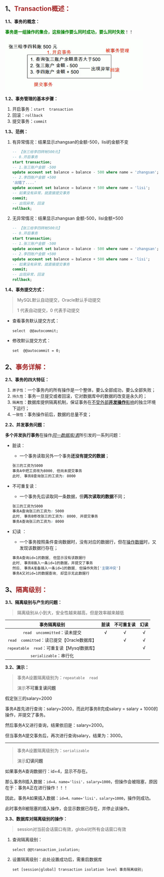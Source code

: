 ## 1、<span style="color:brown">Transaction概述：</span>

**1.1、事务的概念：**

<span style="color:green">**事务是一组操作的集合，这些操作要么同时成功，要么同时失败**</span>！！

<img src="https://raw.githubusercontent.com/root-bine/image/main/Typora-image/%E4%BA%8B%E5%8A%A1%E7%AE%A1%E7%90%86.png" style="zoom:67%;" />

**1.2、事务管理的基本步骤：**

1. 开启事务：`start  transaction`
2. 回滚：`rollback`
3. 提交事务：`commit`

**1.3、范例：**

1. 有异常情况：结果显示zhangsan的金额-500，lisi的金额不变

   ```sql
   -- 【张三给李四转帐500元】
   -- 0.开启事务
   start transaction;
   -- 1.张三账户金额 -500
   update account set balance = balance - 500 where name = 'zhangsan';
   -- 2.李四账户金额 +500
   '出错了....'
   update account set balance = balance + 500 where name = 'lisi';
   -- 如果没有异常，就直接提交事务
   commit;
   -- 出现异常，回滚
   rollback;
   ```

2. 无异常情况：结果显示zhangsan 金额-500，lisi金额+500

   ```sql
   -- 【张三给李四转帐500元】
   -- 0.开启事务
   start transaction;
   -- 1.张三账户金额 -500
   update account set balance = balance - 500 where name = 'zhangsan';
   -- 2.李四账户金额 +500
   update account set balance = balance + 500 where name = 'lisi';
   -- 如果没有异常，就直接提交事务
   commit;
   -- 出现异常，回滚
   rollback;
   ```

**1.4、事务提交方式：**

> MySQL默认自动提交，Oracle默认手动提交
>
> 1 代表自动提交，0 代表手动提交

- 查看事务默认提交方式：

  `select  @@autocommit;`   

- 修改默认提交方式：

  `set  @@autocommit = 0;`



## 2、<span style="color:brown">事务详解：</span>

**2.1、事务的四大特征：**

1. `原子性`：一个事务内的所有操作是一个整体，要么全部成功，要么全部失败；
2. `持久性`：事务一旦提交或者回滚，它对数据库中的数据的改变是永久的；
3. `隔离性`：数据库提供隔离机制，保证事务在<u>不受外部**并发操作**影响</u>的独立环境下运行；
4. `一致性`：事务操作前后，数据的总量不变；

**2.2、并发事务问题：**

**多个并发执行事务**在操作<u>*同一数据库/表*</u>所引发的一系列问题：

- 脏读：

  - 一个事务读取另外一个事务**还没有提交的数据**；

  ```scss
  张三的工资为5000
  事务A中把工资改为8000, 但尚未提交事务
  此时, 事务B查询张三的工资为: 8000
  ```

- 不可重复读：

  - 一个事务先后读取同一条数据，但**两次读取的数据**不同；

  ```scss
  张三的工资为5000
  事务A查询张三的工资为: 5000
  此时, 事务B修改张三的工资为: 8000, 并提交事务
  事务A查询张三的工资为: 8000
  ```

- 幻读 ：

  - 一个事务按照条件查询数据时，没有对应的数据行，但在<u>操作数据</u>时，又发现该数据行存在；

  ```scss
  事务A查询id=1的数据, 但显示没有该数据行
  此时, 事务B插入一条id=1的数据，并提交了事务
  然后, 事务A准备插入一条id=1的数据, 但操作失败['主键冲突']
  事务A又对id=1的数据查询, 却显示无此数据行
  ```

  

## 3、<span style="color:brown">隔离级别：</span>

**3.1、隔离级别与产生的问题：**

> 隔离级别从小到大，安全性越来越高，但是效率越来越低
>

|                事务隔离级别                 | 脏读 | 不可重复读 | 幻读 |
| :-----------------------------------------: | :--: | :--------: | :--: |
|        `read  uncommitted`：读未提交        |  √   |     √      |  √   |
| `read  committed`：读已提交【Oracle数据库】 |      |     √      |  √   |
| `repeatable  read`：可重复读【Mysql数据库】 |      |            |  √   |
|           `serializable`：串行化            |      |            |      |

**3.2、演示：**

> 事务A设置隔离级别为：`repeatable  read`
>
> 演示**不可重复读问题**

假定张三的salary=2000

事务A首先进行查询：salary=2000，而此时事务B完成salary = salary + 1000的操作，并提交了事务。

然后事务A又进行查询，结果依旧是：salary=2000。

但当事务A提交事务后，再次进行查询salary，结果为：3000。

---

> 事务A设置隔离级别为：`serializable`
>
> 演示**幻读问题**

如果事务A查询数据行：id=4，显示不存在。

那么事务B插入数据：`id=4，name='lisi'，salary=1000`，但操作会被阻塞，原因在于：事务A正在进行操作！！！

因此，事务A如果插入数据：`id=4，name='lisi'，salary=1000`，操作则成功。

此时事务B被阻塞的插入操作，会显示数据已存在，并停止该操作。

**3.3、数据库对隔离级别的操作：**

> session对当前会话窗口有效，global对所有会话窗口有效

1. 查询隔离级别：

   `select @@transaction_isolation;`

2. 设置隔离级别：此处设置成功后，需重启数据库

   `set [session|global] transaction isolation level 事务隔离级别;`